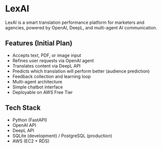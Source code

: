 # LexAI

LexAI is a smart translation performance platform for marketers and agencies, powered by OpenAI, DeepL, and multi-agent AI communication.

## Features (Initial Plan)
- Accepts text, PDF, or image input
- Refines user requests via OpenAI agent
- Translates content via DeepL API
- Predicts which translation will perform better (audience prediction)
- Feedback collection and learning loop
- Multi-agent architecture
- Simple chatbot interface
- Deployable on AWS Free Tier

## Tech Stack
- Python (FastAPI)
- OpenAI API
- DeepL API
- SQLite (development) / PostgreSQL (production)
- AWS (EC2 + RDS)

